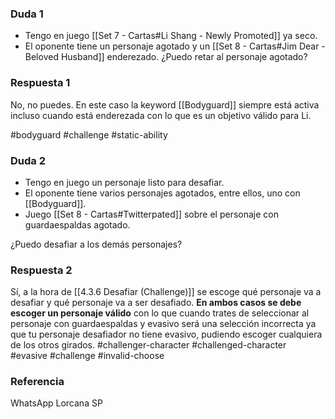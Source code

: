 ### Duda 1
- Tengo en juego [[Set 7 - Cartas#Li Shang - Newly Promoted]] ya seco.
- El oponente tiene un personaje agotado y un [[Set 8 - Cartas#Jim Dear - Beloved Husband]] enderezado.
¿Puedo retar al personaje agotado?
### Respuesta 1
No, no puedes. En este caso la keyword [[Bodyguard]] siempre está activa incluso cuando está enderezada con lo que es un objetivo válido para Li.

#bodyguard #challenge #static-ability 

### Duda 2
- Tengo en juego un personaje listo para desafiar.
- El oponente tiene varios personajes agotados, entre ellos, uno con [[Bodyguard]].
- Juego [[Set 8 - Cartas#Twitterpated]] sobre el personaje con guardaespaldas agotado.

¿Puedo desafiar a los demás personajes?
### Respuesta 2
Sí, a la hora de [[4.3.6 Desafiar (Challenge)]] se escoge qué personaje va a desafiar y qué personaje va a ser desafiado. **En ambos casos se debe escoger un personaje válido** con lo que cuando trates de seleccionar al personaje con guardaespaldas y evasivo será una selección incorrecta ya que tu personaje desafiador no tiene evasivo, pudiendo escoger cualquiera de los otros girados.
#challenger-character #challenged-character #evasive #challenge #invalid-choose
### Referencia
WhatsApp Lorcana SP 